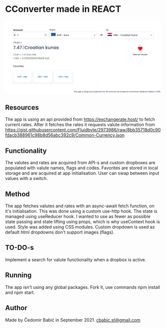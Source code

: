 # CConverter made in REACT

![CConverter app by Čedomir Babić](./cconverter.jpg?raw=true 'CConverter')

## Resources

The app is using an api provided from https://exchangerate.host/ to fetch current rates.
After it fetches the rates it requests valute information from https://gist.githubusercontent.com/Fluidbyte/2973986/raw/8bb35718d0c90fdacb388961c98b8d56abc392c9/Common-Currency.json

## Functionality

The valutes and rates are acquired from API-s and custom dropboxes are populated with valute names, flags and codes.
Favorites are stored in local storage and are acquired at app initialisation.
User can swap between input values with a switch.

## Method

The app fetches valutes and rates with an async-await fetch function, on it's initialisation. This was done using a custom use-http hook. The state is managed using useReducer hook.
I wanted to use as fewer as possible state passing and state lifting using props, which is why useContext hook is used.
Style was added using CSS modules.
Custom dropdown is used as default html dropdowns don't support images (flags).

## TO-DO-s

Implement a search for valute functionality when a dropbox is active.

## Running

The app isn't using any global packages. Fork it, use commands npm install and npm start.

## Author

Made by Čedomir Babić in September 2021.
cbabic.st@gmail.com
